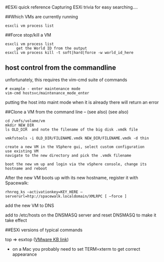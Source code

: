 #ESXi quick reference
Capturing ESXi trivia for easy searching....

##Which VMs are currently running

```
esxcli vm process list
```

##Force stop/kill a VM

```
esxcli vm process list
     get the World ID from the output
esxcli vm process kill -t soft|hard|force -w world_id_here
```

## host control from the commandline
unfortunately, this requires the vim-cmd suite of commands

```
# example - enter maintenance mode
vim-cmd hostsvc/maintenance_mode_enter
```

putting the host into maint mode when it is already there will return an error


##Clone a VM from the command line – (see also) (see also)

```
cd /vmfs/volume/vm
mkdir NEW_DIR
ls OLD_DIR  and note the filename of the big disk .vmdk file

vmkfstools -i OLD_DIR/FILENAME.vmdk NEW_DIR/FILENAME.vmdk -d thin

create a new VM in the VSphere gui, select custom configuration
use existing VM
navigate to the new directory and pick the .vmdk filename

boot the new vm up and login via the vSphere console, change its hostname and reboot

```
After the new VM boots up with its new hostname, register it with Spacewalk:

```
rhnreg_ks –activationkey=KEY_HERE –serverurl=htp://spacewalk.localdomain/XMLRPC [ –force ]
```

add the new VM to DNS

add to /etc/hosts on the DNSMASQ server and reset DNSMASQ to make it take effect

##ESXi versions of typical commands

top => esxtop   ([VMware KB link](https://communities.vmware.com/docs/DOC-9279))

* on a Mac you probably need to set TERM=xterm to get correct appearance
